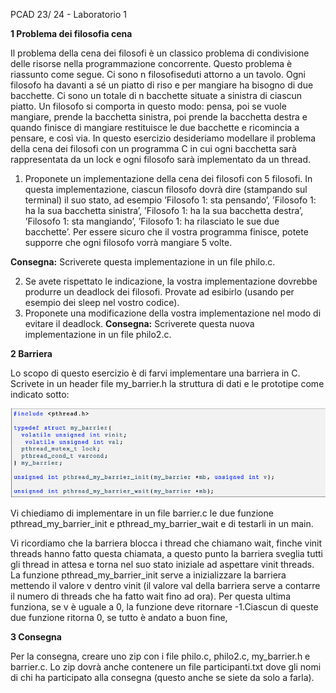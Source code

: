 ﻿PCAD 23/ 24 - Laboratorio 1

**1 Problema dei filosofia cena**

Il problema  della cena dei filosofi è un classico problema di condivisione delle risorse nella programmazione concorrente. Questo problema è riassunto come segue. Ci sono n filosofiseduti attorno a un tavolo. Ogni filosofo ha davanti a sé un piatto di riso e per mangiare ha bisogno di due bacchette. Ci sono un totale di n bacchette situate a sinistra di ciascun piatto. Un filosofo si comporta in questo modo: pensa, poi se vuole mangiare, prende la bacchetta sinistra, poi prende la bacchetta destra e quando finisce di mangiare restituisce le due bacchette e ricomincia a pensare, e così via. In questo esercizio desideriamo modellare il problema della cena dei filosofi con un programma C in cui ogni bacchetta sarà rappresentata da un lock e ogni filosofo sarà implementato da un thread.

1. Proponete un implementazione della cena dei filosofi con 5 filosofi. In questa implementazione, ciascun filosofo dovrà dire (stampando sul terminal) il suo stato, ad esempio ’Filosofo 1: sta pensando’, ’Filosofo 1: ha la sua bacchetta sinistra’, ’Filosofo 1: ha la sua bacchetta destra’, ’Filosofo 1: sta mangiando’, ’Filosofo 1: ha rilasciato le sue due bacchette’. Per essere sicuro che il vostra programma finisce, potete supporre che ogni filosofo vorrà mangiare 5 volte.

**Consegna:** Scriverete questa implementazione in un file philo.c.

2. Se avete rispettato le indicazione, la vostra implementazione dovrebbe produrre un deadlock dei filosofi. Provate ad esibirlo (usando per esempio dei sleep nel vostro codice).
2. Proponete una modificazione della vostra implementazione nel modo di evitare il deadlock. **Consegna:** Scriverete questa nuova implementazione in un file philo2.c.

**2 Barriera**

Lo scopo di questo esercizio è di farvi implementare una barriera in C. Scrivete in un header file my\_barrier.h la struttura di dati e le prototipe come indicato sotto:

![Screen](src/screen.png)


Vi chiediamo di implementare in un file barrier.c le due funzione pthread\_my\_barrier\_init e pthread\_my\_barrier\_wait e di testarli in un main.

Vi ricordiamo che la barriera blocca i thread che chiamano wait, finche vinit threads hanno fatto questa chiamata, a questo punto la barriera sveglia tutti gli thread in attesa e torna nel suo stato iniziale ad aspettare vinit threads. La funzione pthread\_my\_barrier\_init serve a inizializzare la barriera mettendo il valore v dentro vinit (il valore val della barriera serve a contarre il numero di threads che ha fatto wait fino ad ora). Per questa ultima funziona, se v è uguale a 0, la funzione deve ritornare -1.Ciascun di queste due funzione ritorna 0, se tutto è andato a buon fine,

**3 Consegna**

Per la consegna, creare uno zip con i file philo.c, philo2.c, my\_barrier.h e barrier.c. Lo zip dovrà anche contenere un file participanti.txt dove gli nomi di chi ha participato alla consegna (questo anche se siete da solo a farla).
